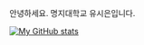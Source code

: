 안녕하세요.
명지대학교
유시은입니다.

[![My GitHub stats](https://github-readme-stats.vercel.app/api?username=comsieun)](https://github.com/comsieun/github-readme-stats)
